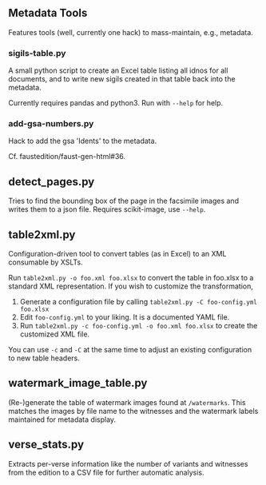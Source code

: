 ## Metadata Tools

Features tools (well, currently one hack) to mass-maintain, e.g., metadata.


### sigils-table.py

A small python script to create an Excel table listing all idnos for all
documents, and to write new sigils created in that table back into the
metadata. 

Currently requires pandas and python3. Run with `--help` for help.

### add-gsa-numbers.py

Hack to add the gsa 'Idents' to the metadata.

Cf. faustedition/faust-gen-html#36.

## detect_pages.py

Tries to find the bounding box of the page in the facsimile images and writes them to a json file. Requires scikit-image, use `--help`.

## table2xml.py

Configuration-driven tool to convert tables (as in Excel) to an XML consumable by XSLTs.

Run `table2xml.py -o foo.xml foo.xlsx` to convert the table in foo.xlsx to a standard XML representation. If you wish to customize the transformation,

1. Generate a configuration file by calling `table2xml.py -C foo-config.yml foo.xlsx`
2. Edit `foo-config.yml` to your liking. It is a documented YAML file.
3. Run `table2xml.py -c foo-config.yml -o foo.xml foo.xlsx` to create the customized XML file.

You can use `-c` and `-C` at the same time to adjust an existing configuration to new table headers.

## watermark_image_table.py

(Re-)generate the table of watermark images found at `/watermarks`. This matches the images by file name to the witnesses and the watermark labels maintained for metadata display.

## verse_stats.py

Extracts per-verse information like the number of variants and witnesses from the edition to a CSV file for further automatic analysis.

